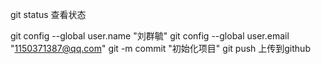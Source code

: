 git status 查看状态

git config --global user.name "刘群毓"
git config --global user.email "1150371387@qq.com"
git -m commit "初始化项目"
git push 上传到github